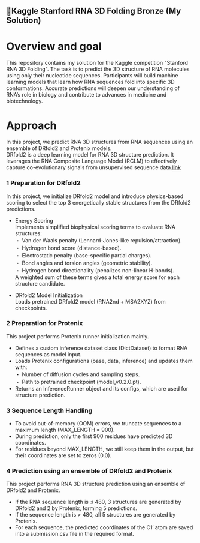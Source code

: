 ## 🥉Kaggle Stanford RNA 3D Folding Bronze (My Solution)

# Overview and goal

This repository contains my solution for the Kaggle competition "Stanford RNA 3D Folding".
The task is to predict the 3D structure of RNA molecules using only their nucleotide sequences.
Participants will build machine learning models that learn how RNA sequences fold into specific 3D conformations.
Accurate predictions will deepen our understanding of RNA’s role in biology and contribute to advances in medicine and biotechnology.

# Approach

In this project, we predict RNA 3D structures from RNA sequences using an ensemble of DRfold2 and Protenix models.<br>
DRfold2 is a deep learning model for RNA 3D structure prediction. It leverages the RNA Composite Language Model (RCLM) to effectively capture co-evolutionary signals from unsupervised sequence data.[link](https://github.com/leeyang/DRfold2)<br>



### 1 Preparation for DRfold2

In this project, we initialize DRfold2 model and introduce physics-based scoring to select the top 3 energetically stable structures from the DRfold2 predictions. 

* Energy Scoring<br>
  Implements simplified biophysical scoring terms to evaluate RNA structures:<br>
   ・ Van der Waals penalty (Lennard-Jones-like repulsion/attraction).<br>
   ・ Hydrogen bond score (distance-based).<br>
   ・ Electrostatic penalty (base-specific partial charges).<br>
   ・ Bond angles and torsion angles (geometric stability).<br>
   ・ Hydrogen bond directionality (penalizes non-linear H-bonds).<br>
  A weighted sum of these terms gives a total energy score for each structure candidate.

* DRfold2 Model Initialization<br>
  Loads pretrained DRfold2 model (RNA2nd + MSA2XYZ) from checkpoints.
  

### 2 Preparation for Protenix

This project performs Protenix runner initialization mainly.

* Defines a custom inference dataset class (DictDataset) to format RNA sequences as model input.
* Loads Protenix configurations (base, data, inference) and updates them with:<br>
       ・ Number of diffusion cycles and sampling steps.<br>
       ・ Path to pretrained checkpoint (model_v0.2.0.pt).
* Returns an InferenceRunner object and its configs, which are used for structure prediction.

### 3 Sequence Length Handling

* To avoid out-of-memory (OOM) errors, we truncate sequences to a maximum length (MAX_LENGTH = 900).
* During prediction, only the first 900 residues have predicted 3D coordinates.
* For residues beyond MAX_LENGTH, we still keep them in the output, but their coordinates are set to zeros (0.0).

### 4 Prediction using an ensemble of DRfold2 and Protenix

This project performs RNA 3D structure prediction using an ensemble of DRfold2 and Protenix.

* If the RNA sequence length is ≤ 480, 3 structures are generated by DRfold2 and 2 by Protenix, forming 5 predictions.
* If the sequence length is > 480, all 5 structures are generated by Protenix.
* For each sequence, the predicted coordinates of the C1′ atom are saved into a submission.csv file in the required format.
